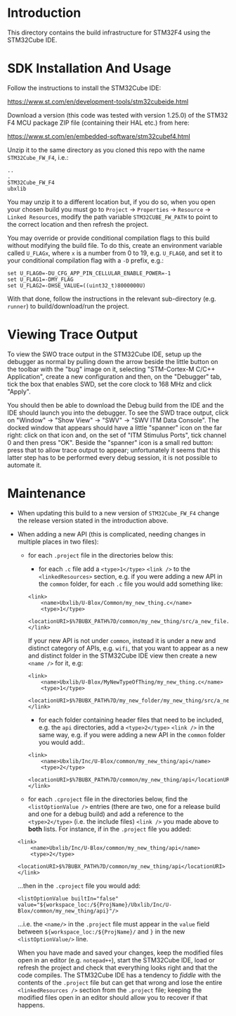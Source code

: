# Introduction
This directory contains the build infrastructure for STM32F4 using the STM32Cube IDE.

# SDK Installation And Usage
Follow the instructions to install the STM32Cube IDE:

https://www.st.com/en/development-tools/stm32cubeide.html

Download a version (this code was tested with version 1.25.0) of the STM32 F4 MCU package ZIP file (containing their HAL etc.) from here:

https://www.st.com/en/embedded-software/stm32cubef4.html

Unzip it to the same directory as you cloned this repo with the name `STM32Cube_FW_F4`, i.e.:

```
..
.
STM32Cube_FW_F4
ubxlib
```

You may unzip it to a different location but, if you do so, when you open your chosen build you must go to `Project` -> `Properties` -> `Resource` -> `Linked Resources`, modify the path variable `STM32CUBE_FW_PATH` to point to the correct location and then refresh the project.

You may override or provide conditional compilation flags to this build without modifying the build file.  To do this, create an environment variable called `U_FLAGx`, where `x` is a number from 0 to 19, e.g. `U_FLAG0`, and set it to your conditional compilation flag with a `-D` prefix, e.g.:

```
set U_FLAG0=-DU_CFG_APP_PIN_CELLULAR_ENABLE_POWER=-1
set U_FLAG1=-DMY_FLAG
set U_FLAG2=-DHSE_VALUE=((uint32_t)8000000U)
```

With that done, follow the instructions in the relevant sub-directory (e.g. `runner`) to build/download/run the project.

# Viewing Trace Output
To view the SWO trace output in the STM32Cube IDE, setup up the debugger as normal by pulling down the arrow beside the little button on the toolbar with the "bug" image on it, selecting "STM-Cortex-M C/C++ Application", create a new configuration and then, on the "Debugger" tab, tick the box that enables SWD, set the core clock to 168 MHz and click "Apply".

You should then be able to download the Debug build from the IDE and the IDE should launch you into the debugger.  To see the SWD trace output, click on "Window" -> "Show View" -> "SWV" -> "SWV ITM Data Console".  The docked window that appears should have a little "spanner" icon on the far right: click on that icon and, on the set of "ITM Stimulus Ports", tick channel 0 and then press "OK".  Beside the "spanner" icon is a small red button: press that to allow trace output to appear; unfortunately it seems that this latter step has to be performed every debug session, it is not possible to automate it.

# Maintenance
- When updating this build to a new version of `STM32Cube_FW_F4` change the release version stated in the introduction above.
- When adding a new API (this is complicated, needing changes in multiple places in two files):
  - for each `.project` file in the directories below this:
    - for each `.c` file add a `<type>1</type>` `<link />` to the `<linkedResources>` section, e.g. if you were adding a new API in the `common` folder, for each `.c` file you would add something like:
    
    ```
    <link>
        <name>Ubxlib/U-Blox/Common/my_new_thing.c</name>
        <type>1</type>
        <locationURI>$%7BUBX_PATH%7D/common/my_new_thing/src/a_new_file.c</locationURI>
    </link>
    ```
    
    If your new API is not under `common`, instead it is under a new and distinct category of APIs, e.g. `wifi`, that you want to appear as a new and distinct folder in the STM32Cube IDE view then create a new `<name />` for it, e.g:
    
    ```
    <link>
        <name>Ubxlib/U-Blox/MyNewTypeOfThing/my_new_thing.c</name>
        <type>1</type>
        <locationURI>$%7BUBX_PATH%7D/my_new_folder/my_new_thing/src/a_new_file.c</locationURI>
    </link>
    ```
    
    - for each folder containing header files that need to be included, e.g. the `api` directories, add a `<type>2</type>` `<link />` in the same way, e.g. if you were adding a new API in the `common` folder you would add:.
    
    ```
    <link>
        <name>Ubxlib/Inc/U-Blox/common/my_new_thing/api</name>
        <type>2</type>
        <locationURI>$%7BUBX_PATH%7D/common/my_new_thing/api</locationURI>
    </link>
    ```
    
  - for each `.cproject` file in the directories below, find the `<listOptionValue />` entries (there are two, one for a release build and one for a debug build) and add a reference to the `<type>2</type>` (i.e. the include files) `<link />` you made above to **both** lists.  For instance, if in the `.project` file you added:
  
  ```
  <link>
      <name>Ubxlib/Inc/U-Blox/common/my_new_thing/api</name>
      <type>2</type>
      <locationURI>$%7BUBX_PATH%7D/common/my_new_thing/api</locationURI>
  </link>
  ```
  
  ...then in the `.cproject` file you would add:
  
  ```
  <listOptionValue builtIn="false" value="${workspace_loc:/${ProjName}/Ubxlib/Inc/U-Blox/common/my_new_thing/api}"/>
  ```
  
  ...i.e. the `<name/>` in the `.project` file must appear in the `value` field between `${workspace_loc:/${ProjName}/` and `}` in the new `<listOptionValue/>` line.
  
  When you have made and saved your changes, keep the modified files open in an editor (e.g. `notepad++`), start the STM32Cube IDE, load or refresh the project and check that everything looks right and that the code compiles.  The STM32Cube IDE has a tendency to *fiddle* with the contents of the `.project` file but can get that wrong and lose the entire `<linkedResources />` section from the `.project` file; keeping the modified files open in an editor should allow you to recover if that happens.